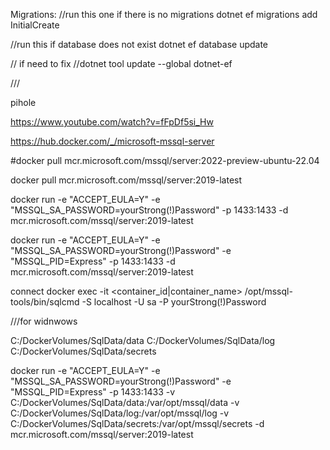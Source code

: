 Migrations:
//run this one if there is no migrations
dotnet ef migrations add InitialCreate

//run this if database does not exist
dotnet ef database update

// if need to fix
//dotnet tool update --global dotnet-ef

///

pihole

https://www.youtube.com/watch?v=fFpDf5si_Hw

https://hub.docker.com/_/microsoft-mssql-server

#docker pull mcr.microsoft.com/mssql/server:2022-preview-ubuntu-22.04

docker pull mcr.microsoft.com/mssql/server:2019-latest

docker run -e "ACCEPT_EULA=Y" -e "MSSQL_SA_PASSWORD=yourStrong(!)Password" -p 1433:1433 -d mcr.microsoft.com/mssql/server:2019-latest

docker run -e "ACCEPT_EULA=Y" -e "MSSQL_SA_PASSWORD=yourStrong(!)Password" -e "MSSQL_PID=Express" -p 1433:1433 -d mcr.microsoft.com/mssql/server:2019-latest

connect
docker exec -it <container_id|container_name> /opt/mssql-tools/bin/sqlcmd -S localhost -U sa -P yourStrong(!)Password

///for widnwows

C:/DockerVolumes/SqlData/data
C:/DockerVolumes/SqlData/log
C:/DockerVolumes/SqlData/secrets

docker run -e "ACCEPT_EULA=Y" -e "MSSQL_SA_PASSWORD=yourStrong(!)Password" -e "MSSQL_PID=Express" -p 1433:1433 -v C:/DockerVolumes/SqlData/data:/var/opt/mssql/data -v C:/DockerVolumes/SqlData/log:/var/opt/mssql/log -v C:/DockerVolumes/SqlData/secrets:/var/opt/mssql/secrets -d mcr.microsoft.com/mssql/server:2019-latest
